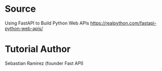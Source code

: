 # Source
Using FastAPI to Build Python Web APIs
https://realpython.com/fastapi-python-web-apis/

# Tutorial Author
Sebastian Ramirez (founder Fast API)